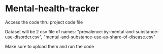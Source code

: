 # Mental-health-tracker

Access the code thru project code file

Dataset will be 2 csv file of names: "prevalence-by-mental-and-substance-use-disorder.csv", "mental-and-substance-use-as-share-of-disease.csv"

Make sure to upload them and run the code
